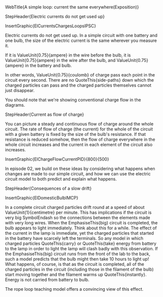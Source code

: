 WebTitle{A simple loop: current the same everywhere(Exposition)}

StepHeader{Electric currents do not get used up}

InsertGraphic{ElCurrentsChargesLoopsIPSC}

Electric currents do not get used up. In a simple circuit with one battery and one bulb, the size of the electric current is the same wherever you measure it.

If it is ValueUnit{0.75}{ampere} in the wire before the bulb, it is ValueUnit{0.75}{ampere} in the wire after the bulb,
and ValueUnit{0.75}{ampere} in the battery and bulb.

In other words, ValueUnit{0.75}{coulomb} of charge pass each point in the circuit every second. There are no QuoteThis{side-paths} down which the charged particles can pass and the charged particles themselves cannot just disappear.

You should note that we're showing conventional charge flow in the diagrams.

StepHeader{Current as flow of charge}

You can picture a steady and continuous flow of charge around the whole circuit. The rate of flow of charge (the current) for the whole of the circuit with a given battery is fixed by the size of the bulb's resistance. If that resistance is reduced somehow, then the flow of charge everywhere in the whole circuit increases and the current in each element of the circuit also increases.

InsertGraphic{ElChargeFlowCurrentPID}{800}{500}

In episode 02, we build on these ideas by considering what happens when changes are made to our simple circuit, and how we can use the electric circuit model to both predict and explain what happens.

StepHeader{Consequences of a slow drift}

InsertGraphic{ElDomesticBulbIMCP}

In a complete circuit charged particles drift round at a speed of about ValueUnit{1}{centimetre} per minute. This has implications if the circuit is very big SymbolEndash so the connections between the elements made with very long wires. When the EmphasiseThis{big} circuit is completed, the bulb appears to light immediately. Think about this for a while. The effect of the current in the lamp is immediate, yet the charged particles that started in the battery have scarcely left the terminals. So any model in which charged particles QuoteThis{carry} or QuoteThis{take} energy from battery to the lamp in order to light the lamp will clash badly with this observation. If the EmphasiseThis{big} circuit runs from the front of the lab to the back, such a model predicts that the bulb might then take 10 hours to light up! What happens, of course, is that as the circuit is completed, all of the charged particles in the circuit (including those in the filament of the bulb) start moving together and the filament warms up QuoteThis{instantly}. Energy is not carried from battery to bulb.

The rope loop teaching model offers a convincing view of this effect.
